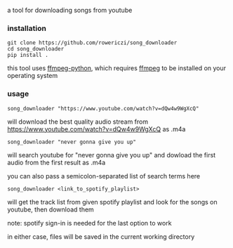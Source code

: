 a tool for downloading songs from youtube


### installation

```commandline
git clone https://github.com/rowericzi/song_downloader
cd song_downloader
pip install .
```
this tool uses [ffmpeg-python](https://github.com/kkroening/ffmpeg-python),
which requires [ffmpeg](https://www.ffmpeg.org/) to be installed on your operating system


### usage

```commandline
song_downloader "https://www.youtube.com/watch?v=dQw4w9WgXcQ"
```
will download the best quality audio stream from https://www.youtube.com/watch?v=dQw4w9WgXcQ as .m4a

```commandline
song_downloader "never gonna give you up"
```
 will search youtube for "never gonna give you up" and dowload the first
audio from the first result as .m4a

you can also pass a semicolon-separated list of search terms here

```commandline
song_downloader <link_to_spotify_playlist>
```
 will get the track list from given spotify playlist and look for the
songs on youtube, then download them
 
note: spotify sign-in is needed for the last option to work

in either case, files will be saved in the current working directory
